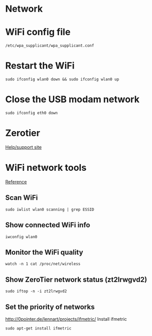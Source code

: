 # Network

# WiFi config file
    /etc/wpa_supplicant/wpa_supplicant.conf

# Restart the WiFi
    sudo ifconfig wlan0 down && sudo ifconfig wlan0 up

# Close the USB modam network
    sudo ifconfig eth0 down

# Zerotier
[Help/support site](https://zerotier.atlassian.net/wiki/discover/all-updates)

# WiFi network tools
[Reference](https://www.cyberciti.biz/tips/linux-find-out-wireless-network-speed-signal-strength.html)
## Scan WiFi
    sudo iwlist wlan0 scanning | grep ESSID

## Show connected WiFi info
    iwconfig wlan0

## Monitor the WiFi quality
    watch -n 1 cat /proc/net/wireless

## Show ZeroTier network status (zt2lrwgvd2)
    sudo iftop -n -i zt2lrwgvd2

## Set the priority of networks
http://0pointer.de/lennart/projects/ifmetric/
Install ifmetric
```
sudo apt-get install ifmetric
```

